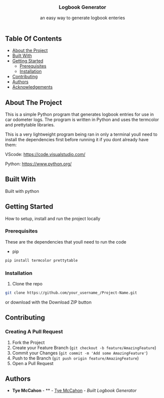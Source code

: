 <br/>
<p align="center">
  <h3 align="center">Logbook Generator</h3>

  <p align="center">
    an easy way to generate logbook enteries
    <br/>
    <br/>
  </p>
</p>



## Table Of Contents

* [About the Project](#about-the-project)
* [Built With](#built-with)
* [Getting Started](#getting-started)
  * [Prerequisites](#prerequisites)
  * [Installation](#installation)
* [Contributing](#contributing)
* [Authors](#authors)
* [Acknowledgements](#acknowledgements)

## About The Project

This is a simple Python program that generates logbook entries for use in car odometer logs. The program is written in Python and uses the termcolor and prettytable libraries.

This is a very lightweight program being ran in only a terminal youll need to install the dependencies first before running it if you dont already have them:

VScode: https://code.visualstudio.com/ 

Python: https://www.python.org/

## Built With

Built with python

## Getting Started

How to setup, install and run the project locally

### Prerequisites

These are the dependencies that youll need to run the code
* pip

```sh
pip install termcolor prettytable
```

### Installation

1. Clone the repo

```sh
git clone https://github.com/your_username_/Project-Name.git
```

or download with the Download ZIP button

## Contributing



### Creating A Pull Request

1. Fork the Project
2. Create your Feature Branch (`git checkout -b feature/AmazingFeature`)
3. Commit your Changes (`git commit -m 'Add some AmazingFeature'`)
4. Push to the Branch (`git push origin feature/AmazingFeature`)
5. Open a Pull Request

## Authors

* **Tye McCahon** - ** - [Tye McCahon](https://github.com/Tyemccahon/) - *Built Logbook Generator*
